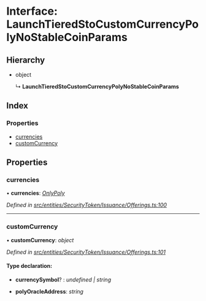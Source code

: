 # Interface: LaunchTieredStoCustomCurrencyPolyNoStableCoinParams

## Hierarchy

* object

  ↳ **LaunchTieredStoCustomCurrencyPolyNoStableCoinParams**

## Index

### Properties

* [currencies](entities.securitytoken.issuance.launchtieredstocustomcurrencypolynostablecoinparams.md#currencies)
* [customCurrency](entities.securitytoken.issuance.launchtieredstocustomcurrencypolynostablecoinparams.md#customcurrency)

## Properties

###  currencies

• **currencies**: *[OnlyPoly](../modules/entities.securitytoken.issuance.md#onlypoly)*

*Defined in [src/entities/SecurityToken/Issuance/Offerings.ts:100](https://github.com/PolymathNetwork/polymath-sdk/blob/454d285/src/entities/SecurityToken/Issuance/Offerings.ts#L100)*

___

###  customCurrency

• **customCurrency**: *object*

*Defined in [src/entities/SecurityToken/Issuance/Offerings.ts:101](https://github.com/PolymathNetwork/polymath-sdk/blob/454d285/src/entities/SecurityToken/Issuance/Offerings.ts#L101)*

#### Type declaration:

* **currencySymbol**? : *undefined | string*

* **polyOracleAddress**: *string*
